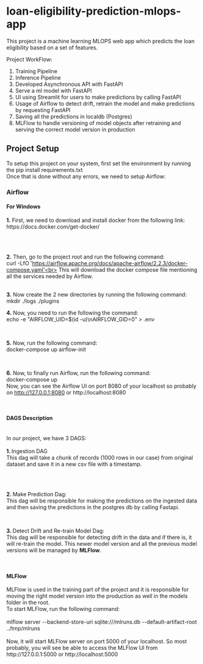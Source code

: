 # loan-eligibility-prediction-mlops-app
This project is a machine learning MLOPS web app which predicts the loan eligibility based on a set of features.

Project WorkFlow:

1. Training Pipeline
2. Inference Pipeline
3. Developed Asynchronous API with FastAPI
4. Serve a ml model with FastAPI
5. UI using Streamlit for users to make predictions by calling FastAPI
6. Usage of Airflow to detect drift, retrain the model and make predictions by requesting FastAPI
7. Saving all the predictions in localdb (Postgres)
8. MLFlow to handle versioning of model objects after retraining and serving the correct model version in production

<h2>Project Setup</h2>

To setup this project on your system, first set the environment by running the pip install requirements.txt<br>
Once that is done without any errors, we need to setup Airflow:

<h3>Airflow</h3>

<h4>For Windows</h4>
<b>1.</b> First, we need to download and install docker from the following link:<br>
https://docs.docker.com/get-docker/

<br><br>

<b>2.</b> Then, go to the project root and run the following command:<br>
curl -LfO 'https://airflow.apache.org/docs/apache-airflow/2.2.3/docker-compose.yaml'<br>
This will download the docker compose file mentioning all the services needed by Airflow.

<br>
<b>3.</b> Now create the 2 new directories by running the following command:<br>
mkdir ./logs ./plugins

<br>

<b>4.</b> Now, you need to run the following the command:<br>
echo -e "AIRFLOW_UID=$(id -u)\nAIRFLOW_GID=0" > .env

<br>

<b>5.</b> Now, run the following command:<br>
docker-compose up airflow-init

<br>

<b>6.</b> Now, to finally run Airflow, run the following command:<br>
docker-compose up
<br>
Now, you can see the Airflow UI on port 8080 of your localhost so probably on http://127.0.0.1:8080 or http://localhost:8080

<br>
<h4>DAGS Description</h4><br>
In our project, we have 3 DAGS:<br><br>
<b>1. </b> Ingestion DAG<br>
This dag will take a chunk of records (1000 rows in our case) from original dataset and save it in a new csv file with a timestamp.

<br><br>

<b>2. </b> Make Prediction Dag:<br>
This dag will be responsible for making the predictions on the ingested data and then saving the predictions in the postgres db by calling Fastapi.

<br>

<b>3. </b> Detect Drift and Re-train Model Dag:<br>
This dag will be responsible for detecting drift in the data and if there is, it will re-train the model. This newer model version and all the previous model versions will be managed by <b>MLFlow</b>. 

<br>

<h4>MLFlow</h4>
MLFlow is used in the training part of the project and it is responsible for moving the right model version into the production as well in the models folder in the root.<br>
To start MLFlow, run the following command:<br><br>
mlflow server     --backend-store-uri sqlite:///mlruns.db     --default-artifact-root ../tmp/mlruns
<br><br>
Now, it will start MLFlow server on port 5000 of your localhost. So most probably, you will see be able to access the MLFlow UI from http://127.0.0.1:5000 or http://localhost:5000


